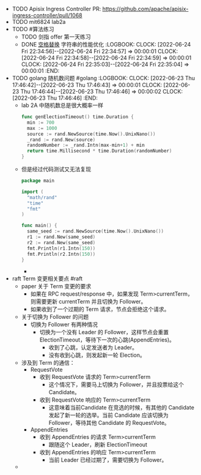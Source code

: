 - TODO Apisix Ingress Controller PR: https://github.com/apache/apisix-ingress-controller/pull/1068
- TODO mit6824 lab2a
- TODO #算法练习
	- TODO 剑指 offer 第一天练习
	- DONE [空格替换](https://leetcode.cn/problems/ti-huan-kong-ge-lcof/) 字符串的性能优化
	  :LOGBOOK:
	  CLOCK: [2022-06-24 Fri 22:34:56]--[2022-06-24 Fri 22:34:57] =>  00:00:01
	  CLOCK: [2022-06-24 Fri 22:34:58]--[2022-06-24 Fri 22:34:59] =>  00:00:01
	  CLOCK: [2022-06-24 Fri 22:35:03]--[2022-06-24 Fri 22:35:04] =>  00:00:01
	  :END:
- TODO golang 随机数问题 #golang
  :LOGBOOK:
  CLOCK: [2022-06-23 Thu 17:46:42]--[2022-06-23 Thu 17:46:43] =>  00:00:01
  CLOCK: [2022-06-23 Thu 17:46:44]--[2022-06-23 Thu 17:46:46] =>  00:00:02
  CLOCK: [2022-06-23 Thu 17:46:46]
  :END:
	- lab 2A 中随机数总是很大概率一样
	  ```go
	  func genElectionTimeout() time.Duration {
	  	min := 700
	  	max := 1000
	  	source := rand.NewSource(time.Now().UnixNano())
	  	_rand := rand.New(source)
	  	randomNumber := _rand.Intn(max-min+1) + min
	  	return time.Millisecond * time.Duration(randomNumber)
	  }
	  ```
	- 但是经过代码测试又无法复现
	  ```go
	  package main
	  
	  import (
	  	"math/rand"
	  	"time"
	  	"fmt"
	  )
	  
	  func main() {
	  	same_seed := rand.NewSource(time.Now().UnixNano())
	  	r1 := rand.New(same_seed)
	  	r2 := rand.New(same_seed)
	  	fmt.Println(r1.Intn(150))
	  	fmt.Println(r2.Intn(150))
	  }
	  ```
		-
- raft Term 变更相关要点 #raft
	- paper 关于 Term 变更的要求
		- 如果在 RPC request/response 中，如果发现 Term>currentTerm，则需要更新 currentTerm 并且切换为 Follower。
		- 如果收到了一个过期的 Term 请求，节点会拒绝这个请求。
	- 关于切换为 Follower 的问题
		- 切换为 Follower 有两种情况
			- 切换为一个没有 Leader 的 Follower，这样节点会重置 ElectionTimeout，等待下一次的心跳(AppendEntries)。
				- 收到了心跳，认定发送者为 Leader。
				- 没有收到心跳，则发起新一轮 Election。
	- 涉及到 Term 的通信：
		- RequestVote
			- 收到 RequestVote 请求的 Term>currentTerm
				- 这个情况下，需要马上切换为 Follower，并且投票给这个 Candidate。
			- 收到 RequestVote 响应的 Term>currentTerm
				- 这意味着当前Candidate 在竞选的时候，有其他的 Candidate 发起了新一轮的选举。当前 Candidate 应该切换为 Follower，等待其他 Candidate 的 RequestVote。
		- AppendEntries
			- 收到 AppendEntries 的请求 Term>currentTerm
				- 跟随这个 Leader，刷新 ElectionTimeout
			- 收到 AppendEntries 的响应 Term>currentTerm
				- 当前 Leader 已经过期了，需要切换为 Follower。
	-